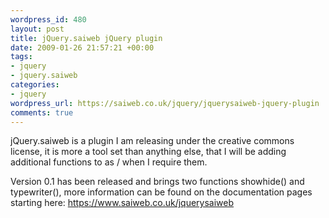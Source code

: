 ```yaml
--- 
wordpress_id: 480
layout: post
title: jQuery.saiweb jQuery plugin
date: 2009-01-26 21:57:21 +00:00
tags: 
- jquery
- jquery.saiweb
categories: 
- jquery
wordpress_url: https://saiweb.co.uk/jquery/jquerysaiweb-jquery-plugin
comments: true
---
```

jQuery.saiweb is a plugin I am releasing under the creative commons license, it is more a tool set than anything else, that I will be adding additional functions to as / when I require them.

Version 0.1 has been released and brings two functions showhide() and typewriter(), more information can be found on the documentation pages starting here: <a href="https://www.saiweb.co.uk/jquerysaiweb">https://www.saiweb.co.uk/jquerysaiweb</a>
